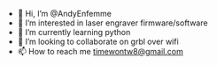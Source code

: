 - 👋 Hi, I’m @AndyEnfemme
- 👀 I’m interested in laser engraver firmware/software
- 🌱 I’m currently learning python
- 💞️ I’m looking to collaborate on grbl over wifi
- 📫 How to reach me timewontw8@gmail.com

<!---
AndyEnfemme/AndyEnfemme is a ✨ special ✨ repository because its `README.md` (this file) appears on your GitHub profile.
You can click the Preview link to take a look at your changes.
--->
